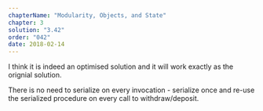 ```yaml
---
chapterName: "Modularity, Objects, and State"
chapter: 3
solution: "3.42"
order: "042"
date: 2018-02-14 
---
```


I think it is indeed an optimised solution and it will work exactly as the orignial solution.

There is no need to serialize on every invocation - serialize once and re-use the serialized procedure on every call to withdraw/deposit.
